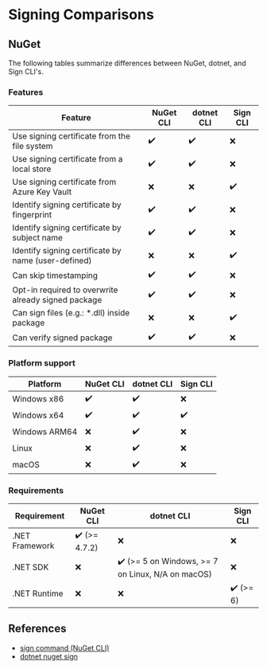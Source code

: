 # Signing Comparisons

## NuGet

The following tables summarize differences between NuGet, dotnet, and Sign CLI's. 

### Features

Feature | NuGet CLI | dotnet CLI | Sign CLI
-- | -- | -- | --
Use signing certificate from the file system | ✔️ | ✔️ | ❌
Use signing certificate from a local store | ✔️ | ✔️ | ❌
Use signing certificate from Azure Key Vault | ❌ | ❌ | ✔️
Identify signing certificate by fingerprint | ✔️ | ✔️ | ❌
Identify signing certificate by subject name | ✔️ | ✔️ | ❌
Identify signing certificate by name (user-defined) | ❌ | ❌ | ✔️
Can skip timestamping | ✔️ | ✔️ | ❌
Opt-in required to overwrite already signed package | ✔️ | ✔️ | ❌
Can sign files (e.g.: *.dll) inside package | ❌ | ❌ | ✔️
Can verify signed package | ✔️ | ✔️ | ❌

### Platform support
Platform | NuGet CLI | dotnet CLI | Sign CLI
-- | -- | -- | --
Windows x86 | ✔️ | ✔️ | ❌
Windows x64 | ✔️ | ✔️ | ✔️
Windows ARM64 | ❌ | ✔️ | ❌
Linux | ❌ | ✔️ | ❌
macOS | ❌ | ✔️ | ❌

### Requirements

Requirement | NuGet CLI | dotnet CLI | Sign CLI
-- | -- | -- | --
.NET Framework | ✔️ (>= 4.7.2) | ❌ | ❌
.NET SDK | ❌ | ✔️ (>= 5 on Windows, >= 7 on Linux, N/A on macOS) | ❌
.NET Runtime | ❌ | ❌ | ✔️ (>= 6)

## References
* [sign command (NuGet CLI)](https://learn.microsoft.com/en-us/nuget/reference/cli-reference/cli-ref-sign)
* [dotnet nuget sign](https://learn.microsoft.com/en-us/dotnet/core/tools/dotnet-nuget-sign)